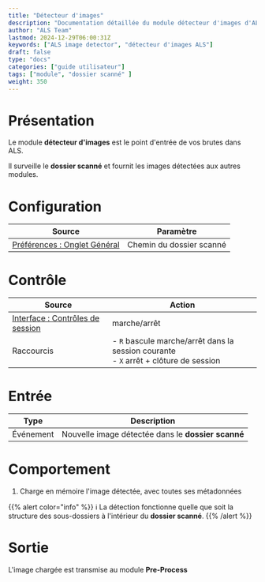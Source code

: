 ```yaml
---
title: "Détecteur d'images"
description: "Documentation détaillée du module détecteur d'images d'ALS"
author: "ALS Team"
lastmod: 2024-12-29T06:00:31Z
keywords: ["ALS image detector", "détecteur d'images ALS"]
draft: false
type: "docs"
categories: ["guide utilisateur"] 
tags: ["module", "dossier scanné" ]
weight: 350
---
```


# Présentation

Le module **détecteur d'images** est le point d'entrée de vos brutes dans ALS.

Il surveille le **dossier scanné** et fournit les images détectées aux autres modules.

# Configuration

| Source                                                                      | Paramètre                |
|-----------------------------------------------------------------------------|--------------------------|
| [Préférences : Onglet Général](../../preferences/general/#scan-folder) | Chemin du dossier scanné |  


# Contrôle

| Source                                                                       | Action                                                                                   |
|------------------------------------------------------------------------------|------------------------------------------------------------------------------------------|
| [Interface : Contrôles de session](../../als-gui/controls/#session-controls) | marche/arrêt                                                                             |
| Raccourcis                                                                   | - `R` bascule marche/arrêt dans la session courante<br> - `X` arrêt + clôture de session |

# Entrée

| Type      | Description |
|-----------|-------------|
| Événement | Nouvelle image détectée dans le **dossier scanné** |


# Comportement

1. Charge en mémoire l'image détectée, avec toutes ses métadonnées

{{% alert color="info" %}}
ℹ️ La détection fonctionne quelle que soit la structure des sous-dossiers à l'intérieur du **dossier scanné**.
{{% /alert %}}

# Sortie

L'image chargée est transmise au module **Pre-Process** 